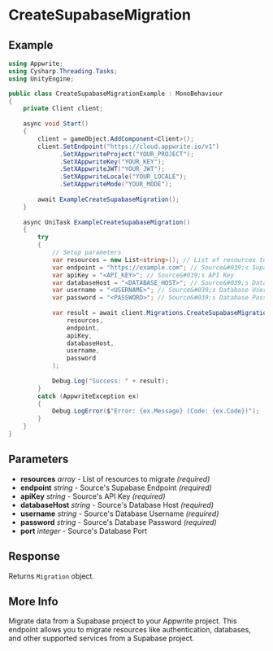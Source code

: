 # CreateSupabaseMigration

## Example

```csharp
using Appwrite;
using Cysharp.Threading.Tasks;
using UnityEngine;

public class CreateSupabaseMigrationExample : MonoBehaviour
{
    private Client client;
    
    async void Start()
    {
        client = gameObject.AddComponent<Client>();
        client.SetEndpoint("https://cloud.appwrite.io/v1")
              .SetXAppwriteProject("YOUR_PROJECT");
              .SetXAppwriteKey("YOUR_KEY");
              .SetXAppwriteJWT("YOUR_JWT");
              .SetXAppwriteLocale("YOUR_LOCALE");
              .SetXAppwriteMode("YOUR_MODE");
        
        await ExampleCreateSupabaseMigration();
    }
    
    async UniTask ExampleCreateSupabaseMigration()
    {
        try
        {
            // Setup parameters
            var resources = new List<string>(); // List of resources to migrate
            var endpoint = "https://example.com"; // Source&#039;s Supabase Endpoint
            var apiKey = "<API_KEY>"; // Source&#039;s API Key
            var databaseHost = "<DATABASE_HOST>"; // Source&#039;s Database Host
            var username = "<USERNAME>"; // Source&#039;s Database Username
            var password = "<PASSWORD>"; // Source&#039;s Database Password
            
            var result = await client.Migrations.CreateSupabaseMigrationAsync(
                resources,
                endpoint,
                apiKey,
                databaseHost,
                username,
                password
            );
            
            Debug.Log("Success: " + result);
        }
        catch (AppwriteException ex)
        {
            Debug.LogError($"Error: {ex.Message} (Code: {ex.Code})");
        }
    }
}
```

## Parameters

- **resources** *array* - List of resources to migrate *(required)*
- **endpoint** *string* - Source&#039;s Supabase Endpoint *(required)*
- **apiKey** *string* - Source&#039;s API Key *(required)*
- **databaseHost** *string* - Source&#039;s Database Host *(required)*
- **username** *string* - Source&#039;s Database Username *(required)*
- **password** *string* - Source&#039;s Database Password *(required)*
- **port** *integer* - Source&#039;s Database Port

## Response

Returns `Migration` object.
## More Info

Migrate data from a Supabase project to your Appwrite project. This endpoint allows you to migrate resources like authentication, databases, and other supported services from a Supabase project. 
